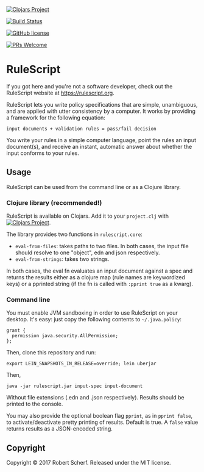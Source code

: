 [![Clojars Project](https://img.shields.io/clojars/v/rulescript.svg)](https://clojars.org/rulescript)

[![Build Status](https://travis-ci.org/rgscherf/rulescript.svg?branch=master)](https://travis-ci.org/rgscherf/rulescript)

[![GitHub license](https://img.shields.io/github/license/Naereen/StrapDown.js.svg)](https://github.com/Naereen/StrapDown.js/blob/master/LICENSE)

[![PRs Welcome](https://img.shields.io/badge/PRs-welcome-brightgreen.svg?style=flat-square)](http://makeapullrequest.com)

# RuleScript

If you got here and you're not a software developer, check out the RuleScript website at https://rulescript.org.

RuleScript lets you write policy specifications that are simple, unambiguous, and are applied with utter consistency by a computer. It works by providing a framework for the following equation:

`input documents + validation rules = pass/fail decision`

You write your rules in a simple computer language, point the rules an input document(s), and receive an instant, automatic answer about whether the input conforms to your rules.

## Usage

RuleScript can be used from the command line or as a Clojure library.

### Clojure library (recommended!)

RuleScript is available on Clojars. Add it to your `project.clj` with [![Clojars Project](https://img.shields.io/clojars/v/rulescript.svg)](https://clojars.org/rulescript).

The library provides two functions in `rulescript.core`: 

- `eval-from-files`: takes paths to two files. In both cases, the input file should resolve to one "object", edn and json respectively.
- `eval-from-strings`: takes two strings.

In both cases, the eval fn evaluates an input document against a spec and returns the results either as a clojure map (rule names are keywordized keys) or a pprinted string (if the fn is called with `:pprint true` as a kwarg).

### Command line

You must enable JVM sandboxing in order to use RuleScript on your desktop. It's easy: just copy the following contents to `~/.java.policy`:

```
grant {
  permission java.security.AllPermission;
};
```

Then, clone this repository and run:

`export LEIN_SNAPSHOTS_IN_RELEASE=override; lein uberjar`

Then,

`java -jar rulescript.jar input-spec input-document`

Without file extensions (.edn and .json respectively). Results should be printed to the console.

You may also provide the optional boolean flag `pprint`, as in `pprint false`, to activate/deactivate pretty printing of results. Default is true. A `false` value returns results as a JSON-encoded string.

## Copyright

Copyright © 2017 Robert Scherf. Released under the MIT license.
